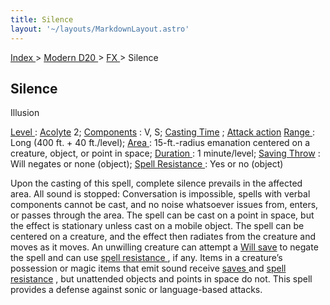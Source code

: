 ```yaml
---
title: Silence
layout: '~/layouts/MarkdownLayout.astro'
---
```


[ Index ](/) > [ Modern D20 ](/modern.d20.srd) > [ FX ](/modern.d20.srd/fx) > Silence

##  Silence

Illusion

[ Level ](/modern.d20.srd/fx/level) : [ Acolyte](/modern.d20.srd/classes/advanced/acolyte) 2; [ Components](/modern.d20.srd/fx/components) : V, S; [ Casting Time](/modern.d20.srd/fx/casting.time) ; [ Attack action](/modern.d20.srd/combat/attack.actions) [ Range ](/modern.d20.srd/fx/range) :
Long (400 ft. + 40 ft./level); [ Area ](/modern.d20.srd/fx/area) :
15-ft.-radius emanation centered on a creature, object, or point in space; [Duration ](/modern.d20.srd/fx/duration) : 1 minute/level; [ Saving Throw](/modern.d20.srd/basics/saving.throws) : Will negates or none (object); [Spell Resistance ](/modern.d20.srd/special.abilities/spell.resistance) : Yes
or no (object)

Upon the casting of this spell, complete silence prevails in the affected
area. All sound is stopped: Conversation is impossible, spells with verbal
components cannot be cast, and no noise whatsoever issues from, enters, or
passes through the area. The spell can be cast on a point in space, but the
effect is stationary unless cast on a mobile object. The spell can be centered
on a creature, and the effect then radiates from the creature and moves as it
moves. An unwilling creature can attempt a [ Will save](/modern.d20.srd/basics/saving.throws) to negate the spell and can use [spell resistance ](/modern.d20.srd/special.abilities/spell.resistance) , if
any. Items in a creature’s possession or magic items that emit sound receive [saves ](/modern.d20.srd/basics/saving.throws) and [ spell resistance](/modern.d20.srd/special.abilities/spell.resistance) , but unattended objects
and points in space do not. This spell provides a defense against sonic or
language-based attacks.

